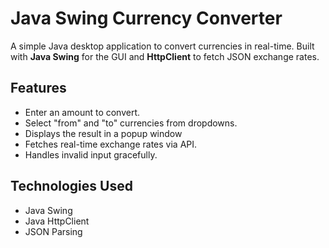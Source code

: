 # Java Swing Currency Converter
A simple Java desktop application to convert currencies in real-time.
Built with **Java Swing** for the GUI and **HttpClient** to fetch JSON exchange rates.

## Features
- Enter an amount to convert.
- Select "from" and "to" currencies from dropdowns.
- Displays the result in a popup window
- Fetches real-time exchange rates via API.
- Handles invalid input gracefully.

## Technologies Used
- Java Swing
- Java HttpClient
- JSON Parsing
